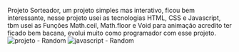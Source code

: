 Projeto Sorteador, um projeto simples mas interativo, ficou bem interessante, nesse projeto usei as tecnologias
HTML, CSS e Javascript, tbm usei as Funções Math.ceil, Math.floor e Void para animação
acredito ter ficado bem bacana, evolui muito como programador com esse projeto.
![projeto - Random](https://github.com/user-attachments/assets/1bf35a6e-1259-4474-aacb-36a82c4d924f)
![javascript - Random](https://github.com/user-attachments/assets/f5ea9add-f4dc-417e-ba14-df5c97dd4fe0)
